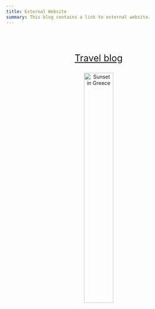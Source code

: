 ```yaml
---
title: External Website
summary: This blog contains a link to external website.
---
```


<br />
<br />



[<p style="text-align:center;font-size:25px;"><a href="https://theworldtravelguy.com/" target="_blank">Travel blog</a></p>](https://theworldtravelguy.com/)
<center><img src="https://www.elegantthemes.com/blog/wp-content/uploads/2017/06/PS-Im-On-My-Way.jpg" style="width: 40%" alt="Sunset in Greece"></center>





